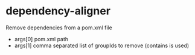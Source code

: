 # dependency-aligner
Remove dependencies from a pom.xml file

* args[0] pom.xml path
* args[1] comma separated list of groupIds to remove (contains is used)
